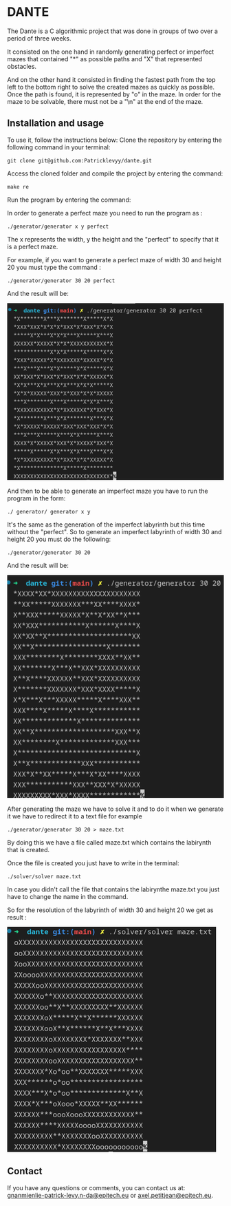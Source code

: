 # DANTE

The Dante is a C algorithmic project that was done in groups of two over a period of three weeks.

It consisted on the one hand in randomly generating perfect or imperfect mazes that contained "*" as possible paths and "X" that represented obstacles.

And on the other hand it consisted in finding the fastest path from the top left to the bottom right to solve the created mazes as quickly as possible. Once the path is found, it is represented by "o" in the maze. In order for the maze to be solvable, there must not be a "\n" at the end of the maze.

## Installation and usage

To use it, follow the instructions below: Clone the repository by entering the following command in your terminal:

    git clone git@github.com:Patricklevyy/dante.git

Access the cloned folder and compile the project by entering the command:

    make re

Run the program by entering the command:

In order to generate a perfect maze you need to run the program as :

    ./generator/generator x y perfect

The x represents the width, y the height and the "perfect" to specify that it is a perfect maze.

For example, if you want to generate a perfect maze of width 30 and height 20 you must type the command :

    ./generator/generator 30 20 perfect

And the result will be:

![perfect maze 30x20](./pictures/30x20_perfect.png)

And then to be able to generate an imperfect maze you have to run the program in the form:

    ./ generator/ generator x y

It's the same as the generation of the imperfect labyrinth but this time without the "perfect". So to generate an imperfect labyrinth of width 30 and height 20 you must do the following:

    ./generator/generator 30 20

And the result will be:

![imperfect maze 30x20](./pictures/30x20_imperfect.png)

After generating the maze we have to solve it and to do it when we generate it we have to redirect it to a text file for example

    ./generator/generator 30 20 > maze.txt

By doing this we have a file called maze.txt which contains the labirynth that is created.

Once the file is created you just have to write in the terminal:

    ./solver/solver maze.txt

In case you didn't call the file that contains the labirynthe maze.txt you just have to change the name in the command.

So for the resolution of the labyrinth of width 30 and height 20 we get as result :

![solver maze 30x20](./pictures/solve_maze.png) 

## Contact

If you have any questions or comments, you can contact us at: gnanmienlie-patrick-levy.n-da@epitech.eu or axel.petitjean@epitech.eu.
